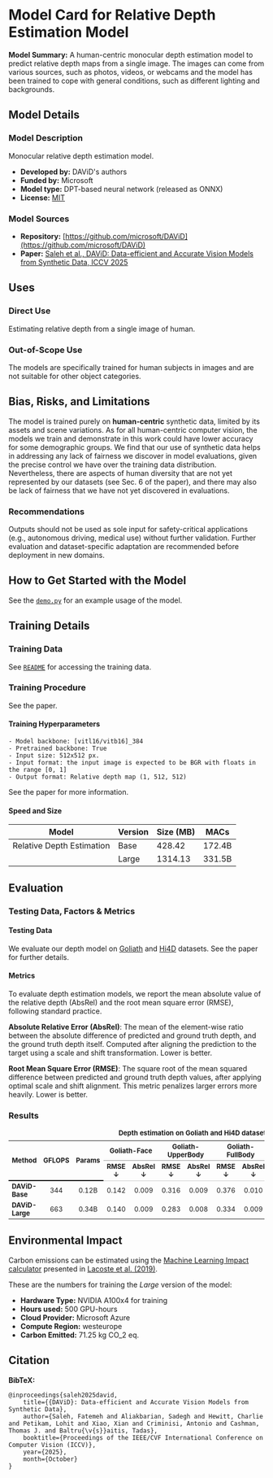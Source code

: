 # Model Card for Relative Depth Estimation Model

<!-- Provide a quick summary of what the model is/does. -->

**Model Summary:** A human-centric monocular depth estimation model to predict relative depth maps from a single image.
The images can come from various sources, such as photos, videos, or webcams and the model has been trained to cope with general conditions, such as different lighting and backgrounds.


## Model Details

### Model Description

Monocular relative depth estimation model.

- **Developed by:** DAViD's authors
- **Funded by:** Microsoft
- **Model type:** DPT-based neural network (released as ONNX)
- **License:** [MIT](../LICENSE-MIT.txt)

### Model Sources

- **Repository:** [https://github.com/microsoft/DAViD](https://github.com/microsoft/DAViD)
- **Paper:**  [Saleh et al., DAViD: Data-efficient and Accurate Vision Models from Synthetic Data, ICCV 2025](https://arxiv.org/pdf/2507.15365)

## Uses


### Direct Use
Estimating relative depth from a single image of human.

### Out-of-Scope Use

The models are specifically trained for human subjects in images and are not suitable for other object categories.

## Bias, Risks, and Limitations

The model is trained purely on __human-centric__ synthetic data, limited by its assets and scene variations.  As for all human-centric computer vision, the models we
train and demonstrate in this work could have lower accuracy for some demographic groups. We find that our use of
synthetic data helps in addressing any lack of fairness we
discover in model evaluations, given the precise control we
have over the training data distribution. Nevertheless, there
are aspects of human diversity that are not yet represented
by our datasets (see Sec. 6 of the paper), and there may also be lack of
fairness that we have not yet discovered in evaluations.

### Recommendations

Outputs should not be used as sole input for safety-critical applications (e.g., autonomous driving, medical use) without further validation. Further evaluation and dataset-specific adaptation are recommended before deployment in new domains.


## How to Get Started with the Model

See the [`demo.py`](../demo.py) for an example usage of the model.

## Training Details

### Training Data

See [`README`](../README.md) for accessing the training data.

### Training Procedure

See the paper.

#### Training Hyperparameters


    - Model backbone: [vitl16/vitb16]_384
    - Pretrained backbone: True
    - Input size: 512x512 px.
    - Input format: the input image is expected to be BGR with floats in the range [0, 1]
    - Output format: Relative depth map (1, 512, 512)

See the paper for more information.

#### Speed and Size

| Model         | Version | Size (MB) | MACs         |
|---------------|---------|-----------|--------------|
| Relative Depth Estimation   | Base    | 428.42    | 172.4B       |
|               | Large   | 1314.13   | 331.5B       |

## Evaluation


### Testing Data, Factors & Metrics

#### Testing Data


We evaluate our depth model on [Goliath](https://github.com/facebookresearch/goliath) and [Hi4D](https://github.com/yifeiyin04/Hi4D) datasets. See the paper for further details.

#### Metrics


To evaluate depth estimation models, we report the mean absolute value of the relative depth (AbsRel) and the root mean square error (RMSE), following standard practice.

**Absolute Relative Error (AbsRel)**: The mean of the element-wise ratio between the absolute difference of predicted and ground truth depth, and the ground truth depth itself. Computed after aligning the prediction to the target using a scale and shift transformation. Lower is better.

**Root Mean Square Error (RMSE)**: The square root of the mean squared difference between predicted and ground truth depth values, after applying optimal scale and shift alignment. This metric penalizes larger errors more heavily. Lower is better.

### Results

<table style="width:100%; border-collapse: collapse; font-size: small;">
  <caption style="caption-side: top; font-weight: bold; margin-bottom: 0.5em;">
    Depth estimation on Goliath and Hi4D dataset.
  </caption>
  <thead>
    <tr>
      <th rowspan="3" style="border-bottom: 2px solid #000;">Method</th>
      <th rowspan="3" style="border-bottom: 2px solid #000;">GFLOPS</th>
      <th rowspan="3" style="border-bottom: 2px solid #000;">Params</th>
      <th colspan="2" style="border-bottom: 1px solid #999; text-align:center;">Goliath-Face</th>
      <th colspan="2" style="border-bottom: 1px solid #999; text-align:center;">Goliath-UpperBody</th>
      <th colspan="2" style="border-bottom: 1px solid #999; text-align:center;">Goliath-FullBody</th>
      <th colspan="2" style="border-bottom: 1px solid #999; text-align:center;">Hi4D</th>
      <th colspan="2" style="border-bottom: 1px solid #999; text-align:center;">Averaged over all</th>
    </tr>
    <tr>
      <th style="border-bottom: 1px solid #ccc; text-align:center;">RMSE ↓</th>
      <th style="border-bottom: 1px solid #ccc; text-align:center;">AbsRel ↓</th>
      <th style="border-bottom: 1px solid #ccc; text-align:center;">RMSE ↓</th>
      <th style="border-bottom: 1px solid #ccc; text-align:center;">AbsRel ↓</th>
      <th style="border-bottom: 1px solid #ccc; text-align:center;">RMSE ↓</th>
      <th style="border-bottom: 1px solid #ccc; text-align:center;">AbsRel ↓</th>
      <th style="border-bottom: 1px solid #ccc; text-align:center;">RMSE ↓</th>
      <th style="border-bottom: 1px solid #ccc; text-align:center;">AbsRel ↓</th>
      <th style="border-bottom: 1px solid #ccc; text-align:center;">RMSE ↓</th>
      <th style="border-bottom: 1px solid #ccc; text-align:center;">AbsRel ↓</th>
    </tr>
  </thead>
  <tbody>
    <tr>
      <td><strong>DAViD-Base</strong></td>
      <td style="text-align:center;">344</td>
      <td style="text-align:center;">0.12B</td>
      <td style="text-align:center;">0.142</td>
      <td style="text-align:center;">0.009</td>
      <td style="text-align:center;">0.316</td>
      <td style="text-align:center;">0.009</td>
      <td style="text-align:center;">0.376</td>
      <td style="text-align:center;">0.010</td>
      <td style="text-align:center;">0.085</td>
      <td style="text-align:center;">0.024</td>
      <td style="text-align:center;">0.212</td>
      <td style="text-align:center;">0.014</td>
    </tr>
    <tr>
      <td><strong>DAViD-Large</strong></td>
      <td style="text-align:center;">663</td>
      <td style="text-align:center;">0.34B</td>
      <td style="text-align:center;">0.140</td>
      <td style="text-align:center;">0.009</td>
      <td style="text-align:center;">0.283</td>
      <td style="text-align:center;">0.008</td>
      <td style="text-align:center;">0.334</td>
      <td style="text-align:center;">0.009</td>
      <td style="text-align:center;">0.072</td>
      <td style="text-align:center;">0.019</td>
      <td style="text-align:center;">0.191</td>
      <td style="text-align:center;">0.012</td>
    </tr>
  </tbody>
</table>

## Environmental Impact


Carbon emissions can be estimated using the [Machine Learning Impact calculator](https://mlco2.github.io/impact#compute) presented in [Lacoste et al. (2019)](https://arxiv.org/abs/1910.09700).

These are the numbers for training the _Large_ version of the model:

- **Hardware Type:** NVIDIA A100x4 for training
- **Hours used:** 500 GPU-hours
- **Cloud Provider:** Microsoft Azure
- **Compute Region:** westeurope
- **Carbon Emitted:**  71.25 kg CO_2 eq.

## Citation

**BibTeX:**

```
@inproceedings{saleh2025david,
    title={{DAViD}: Data-efficient and Accurate Vision Models from Synthetic Data},
    author={Saleh, Fatemeh and Aliakbarian, Sadegh and Hewitt, Charlie and Petikam, Lohit and Xiao, Xian and Criminisi, Antonio and Cashman, Thomas J. and Baltru{\v{s}}aitis, Tadas},
    booktitle={Proceedings of the IEEE/CVF International Conference on Computer Vision (ICCV)},
    year={2025},
    month={October}
}
```
